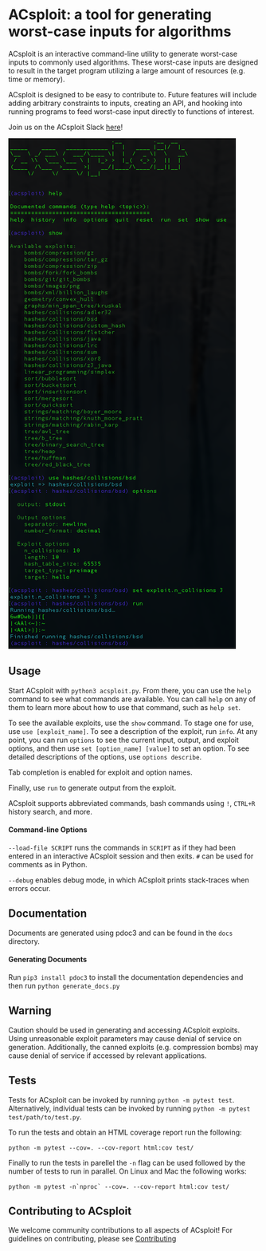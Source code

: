 ACsploit: a tool for generating worst-case inputs for algorithms
=======================================================================

ACsploit is an interactive command-line utility to generate worst-case inputs to commonly used algorithms. These
worst-case inputs are designed to result in the target program utilizing a large amount of resources (e.g. time or memory).

ACsploit is designed to be easy to contribute to. Future features will include adding arbitrary constraints to inputs,
creating an API, and hooking into running programs to feed worst-case input directly to functions of interest.

Join us on the ACsploit Slack [here](https://join.slack.com/t/acsploit/shared_invite/enQtNjE2MTc3MDQ0NTQ2LTllYjViMjc5NTM1YzM0OWUwMTBiMmM3M2MxNGEwNWNmNjkyNDFiMTgyMjRiMzExZWU4Y2NhNTVlZTA4MThiZjg)!

![Screenshot](acsploit.png)


Usage
-----

Start ACsploit with `python3 acsploit.py`. From there, you can use the `help` command to see what commands are available.
You can call `help` on any of them to learn more about how to use that command, such as `help set`.

To see the available exploits, use the `show` command. To stage one for use, use `use [exploit_name]`. To see a
description of the exploit, run `info`. At any point, you can run `options` to see the current input, output, and
exploit options, and then use `set [option_name] [value]` to set an option. To see detailed descriptions of the options,
 use `options describe`.

Tab completion is enabled for exploit and option names.

Finally, use `run` to generate output from the exploit.

ACsploit supports abbreviated commands, bash commands using `!`, `CTRL+R` history search, and more.

#### Command-line Options

`--load-file SCRIPT` runs the commands in `SCRIPT` as if they had been entered in an interactive ACsploit session and then exits. `#` can be used for comments as in Python.

`--debug` enables debug mode, in which ACsploit prints stack-traces when errors occur.

Documentation
------------------------

Documents are generated using pdoc3 and can be found in the `docs` directory.

#### Generating Documents
Run `pip3 install pdoc3` to install the documentation dependencies and then run `python generate_docs.py`


Warning
------------------------

Caution should be used in generating and accessing ACsploit exploits. Using unreasonable exploit parameters may cause denial of service on generation. Additionally, the canned exploits (e.g. compression bombs) may cause denial of service if accessed by relevant applications.

Tests
------------------------
Tests for ACsploit can be invoked by running `python -m pytest test`. Alternatively, individual tests can be invoked by running `python -m pytest test/path/to/test.py`.

To run the tests and obtain an HTML coverage report run the following:

```
python -m pytest --cov=. --cov-report html:cov test/
```

Finally to run the tests in parellel the `-n` flag can be used followed by the number of tests to run in parallel.  On Linux and Mac the following works:

```
python -m pytest -n`nproc` --cov=. --cov-report html:cov test/
```

Contributing to ACsploit
------------------------

We welcome community contributions to all aspects of ACsploit! For guidelines on contributing, please see [Contributing](CONTRIBUTING.md)
